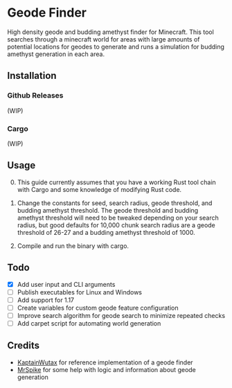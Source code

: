 # Geode Finder

High density geode and budding amethyst finder for Minecraft. This tool searches through a minecraft world for areas with large amounts of potential locations for geodes to generate and runs a simulation for budding amethyst generation in each area.

## Installation

### Github Releases
(WIP)

### Cargo
(WIP)

## Usage

0. This guide currently assumes that you have a working Rust tool chain with Cargo and some knowledge of modifying Rust code.

1. Change the constants for seed, search radius, geode threshold, and budding amethyst threshold. The geode threshold and budding amethyst threshold will need to be tweaked depending on your search radius, but good defaults for 10,000 chunk search radius are a geode threshold of 26-27 and a budding amethyst threshold of 1000.

2. Compile and run the binary with cargo.

## Todo

- [x] Add user input and CLI arguments
- [ ] Publish executables for Linux and Windows
- [ ] Add support for 1.17
- [ ] Create variables for custom geode feature configuration
- [ ] Improve search algorithm for geode search to minimize repeated checks
- [ ] Add carpet script for automating world generation

## Credits

- [KaptainWutax](https://github.com/KaptainWutax) for reference implementation of a geode finder
- [MrSpike](https://github.com/MrSpike63) for some help with logic and information about geode generation
